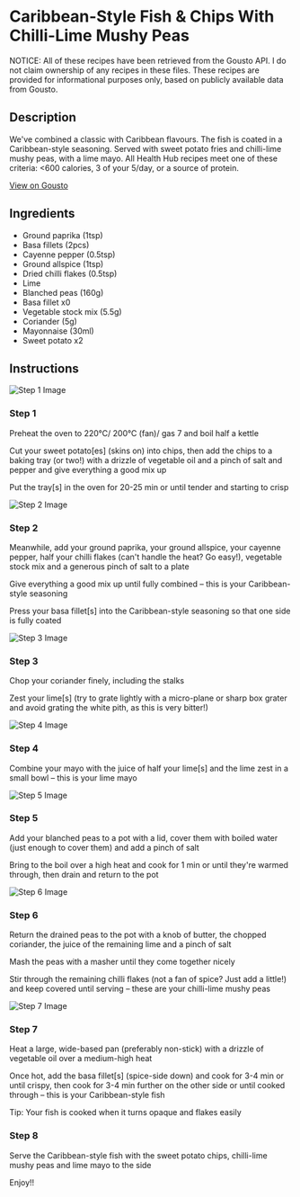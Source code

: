 # Caribbean-Style Fish & Chips With Chilli-Lime Mushy Peas

NOTICE: All of these recipes have been retrieved from the Gousto API. I do not claim ownership of any recipes in these files. These recipes are provided for informational purposes only, based on publicly available data from Gousto.

## Description

We've combined a classic with Caribbean flavours. The fish is coated in a Caribbean-style seasoning. Served with sweet potato fries and chilli-lime mushy peas, with a lime mayo. All Health Hub recipes meet one of these criteria: <600 calories, 3 of your 5/day, or a source of protein.

[View on Gousto](https://www.gousto.co.uk/recipes/cookbook/caribbean-style-fish-chips-chilli-lime-mushy-peas)

## Ingredients

- Ground paprika (1tsp)
- Basa fillets (2pcs)
- Cayenne pepper (0.5tsp)
- Ground allspice (1tsp)
- Dried chilli flakes (0.5tsp)
- Lime
- Blanched peas (160g)
- Basa fillet x0
- Vegetable stock mix (5.5g)
- Coriander (5g)
- Mayonnaise (30ml)
- Sweet potato x2

## Instructions

![Step 1 Image](https://production-media.gousto.co.uk/cms/recipe-step-image/step-1-1670317146361-x200.jpg)

### Step 1

Preheat the oven to 220°C/ 200°C (fan)/ gas 7 and boil half a kettle

Cut your sweet potato[es] (skins on) into chips, then add the chips to a baking tray (or two!) with a drizzle of vegetable oil and a pinch of salt and pepper and give everything a good mix up

Put the tray[s] in the oven for 20-25 min or until tender and starting to crisp

![Step 2 Image](https://production-media.gousto.co.uk/cms/recipe-step-image/step-2-1670317137831-x200.jpg)

### Step 2

Meanwhile, add your ground paprika, your<span class="text-danger"> </span>ground allspice, your cayenne pepper, half your chilli flakes (can't handle the heat? Go easy!), vegetable stock mix and a generous pinch of salt to a plate

Give everything a good mix up until fully combined – this is your Caribbean-style seasoning

Press your basa fillet[s] into the Caribbean-style seasoning so that one side is fully coated

![Step 3 Image](https://production-media.gousto.co.uk/cms/recipe-step-image/step-3-1670317100319-x200.jpg)

### Step 3

Chop your coriander finely, including the stalks

Zest your lime[s] (try to grate lightly with a micro-plane or sharp box grater and avoid grating the white pith, as this is very bitter!)

![Step 4 Image](https://production-media.gousto.co.uk/cms/recipe-step-image/step-4-1670317107872-x200.jpg)

### Step 4

Combine your mayo with the juice of half your<span class="text-danger"> </span>lime[s] and the lime zest in a small bowl – this is your lime mayo

![Step 5 Image](https://production-media.gousto.co.uk/cms/recipe-step-image/step-5-1670317115567-x200.jpg)

### Step 5

Add your blanched peas to a pot with a lid, cover them with boiled water (just enough to cover them) and add a pinch of salt

Bring to the boil over a high heat and cook for 1 min or until they're warmed through, then drain and return to the pot

![Step 6 Image](https://production-media.gousto.co.uk/cms/recipe-step-image/step-6-1670317122912-x200.jpg)

### Step 6

Return the drained peas to the pot with a knob of butter, the chopped coriander, the juice of the remaining lime and a pinch of salt

Mash the peas with a masher until they come together nicely

Stir through the remaining chilli flakes (not a fan of spice? Just add a little!) and keep covered until serving – these are your chilli-lime mushy peas

![Step 7 Image](https://production-media.gousto.co.uk/cms/recipe-step-image/step-7-1670317129959-x200.jpg)

### Step 7

Heat a large, wide-based pan (preferably non-stick) with a drizzle of vegetable oil over a medium-high heat

Once hot, add the basa fillet[s] (spice-side down) and cook for 3-4 min or until crispy, then cook for 3-4 min further on the other side or until cooked through – this is your Caribbean-style fish

Tip: Your fish is cooked when it turns opaque and flakes easily

### Step 8

Serve the Caribbean-style fish with the sweet potato chips, chilli-lime mushy peas and lime mayo to the side

Enjoy!!

